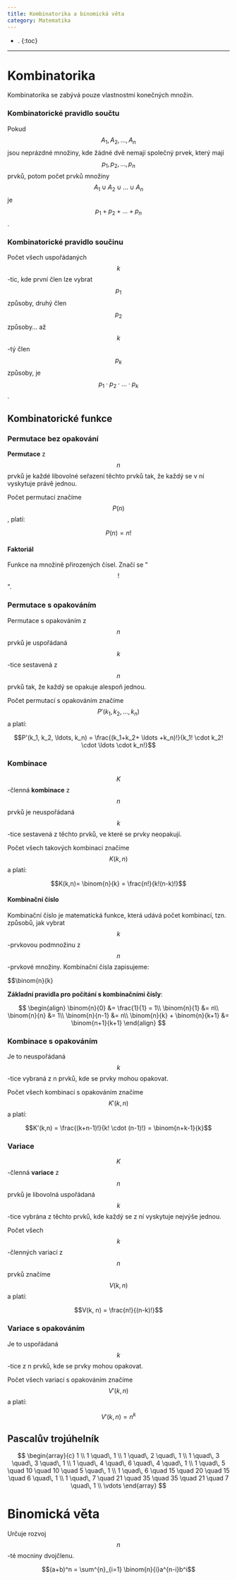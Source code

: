 ```yaml
---
title: Kombinatorika a binomická věta
category: Matematika
---
```


- .
{:toc}
---

# Kombinatorika
Kombinatorika se zabývá pouze vlastnostmi konečných množin.

### Kombinatorické pravidlo součtu 
Pokud $$A_{1}, A_{2}, \ldots ,A_{n}$$ jsou neprázdné množiny,
kde žádné dvě nemají společný prvek, který mají $$p_{1}, p_{2},\ldots ,p_{n}$$ prvků,
potom počet prvků množiny $$A_{1} \cup A_{2} \cup \ldots \cup A_{n}$$ je $$p_{1} + p_{2} + \ldots + p_{n}$$.

### Kombinatorické pravidlo součinu
Počet všech uspořádaných $$k$$-tic, kde první člen lze vybrat $$p_{1}$$ způsoby,
druhý člen $$p_{2}$$ způsoby... až $$k$$-tý člen $$p_{k}$$ způsoby, je $$p_{1} \cdot p_{2} \cdot \ldots \cdot p_{k}$$.

## Kombinatorické funkce 

### Permutace bez opakování
**Permutace** z $$n$$ prvků je každé libovolné seřazení těchto prvků tak, že každý se v ní vyskytuje právě jednou.

Počet permutací značíme $$P(n)$$, platí:

$$P(n) = n!$$

#### Faktoriál
Funkce na množině přirozených čísel. Značí se "$$!$$".

### Permutace s opakováním
Permutace s opakováním z $$n$$ prvků je uspořádaná $$k$$-tice sestavená z $$n$$ prvků tak, že každý se opakuje alespoň jednou.

Počet permutací s opakováním značíme $$P'(k_1, k_2, \ldots, k_n)$$ a platí:

$$P'(k_1, k_2, \ldots, k_n) = \frac{(k_1+k_2+ \ldots +k_n)!}{k_1! \cdot k_2! \cdot \ldots \cdot k_n!}$$

### Kombinace
$$K$$-členná **kombinace** z $$n$$ prvků je neuspořádaná $$k$$-tice sestavená z těchto prvků, ve které se prvky neopakují.

Počet všech takových kombinací značíme $$K(k,n)$$ a platí: 

$$K(k,n)= \binom{n}{k} = \frac{n!}{k!(n-k)!}$$

#### Kombinační číslo
Kombinační číslo je matematická funkce, která udává počet kombinací, tzn. způsobů, jak vybrat $$k$$-prvkovou podmnožinu z $$n$$-prvkové množiny. Kombinační čísla zapisujeme:

$$\binom{n}{k}

**Základní pravidla pro počítání s kombinačními čísly**:

$$
\begin{align}
    \binom{n}{0} &= \frac{1}{1} = 1\\
    \binom{n}{1} &= n\\
    \binom{n}{n} &= 1\\
    \binom{n}{n-1} &= n\\
    \binom{n}{k} + \binom{n}{k+1} &= \binom{n+1}{k+1}
\end{align}
$$

### Kombinace s opakováním
Je to neuspořádaná $$k$$-tice vybraná z n prvků, kde se prvky mohou opakovat.

Počet všech kombinací s opakováním značíme $$K'(k, n)$$ a platí:

$$K'(k,n) = \frac{(k+n-1)!}{k! \cdot (n-1)!} = \binom{n+k-1}{k}$$

### Variace 
$$K$$-členná **variace** z $$n$$ prvků je libovolná uspořádaná $$k$$-tice vybrána z těchto prvků,
kde každý se z ní vyskytuje nejvýše jednou.

Počet všech $$k$$-členných variací z $$n$$ prvků značíme $$V(k,n)$$ a platí: 

$$V(k, n) = \frac{n!}{(n-k)!}$$

### Variace s opakováním 
Je to uspořádaná $$k$$-tice z n prvků, kde se prvky mohou opakovat.

Počet všech variací s opakováním značíme $$V'(k,n)$$ a platí:

$$V'(k,n) = n^k$$

## Pascalův trojúhelník

$$
\begin{array}{c}
1 \\
1 \quad\, 1 \\
1 \quad\, 2 \quad\, 1 \\
1 \quad\, 3 \quad\, 3 \quad\, 1 \\
1 \quad\, 4 \quad\, 6 \quad\, 4 \quad\, 1 \\
1 \quad\, 5 \quad 10 \quad 10 \quad 5 \quad\, 1 \\
1 \quad\, 6 \quad 15 \quad 20 \quad 15 \quad 6 \quad\, 1 \\
1 \quad\, 7 \quad 21 \quad 35 \quad 35 \quad 21 \quad 7 \quad\, 1 \\
\vdots
\end{array}
$$

# Binomická věta
Určuje rozvoj $$n$$-té mocniny dvojčlenu.

$$(a+b)^n = \sum^{n}_{i=1} \binom{n}{i}a^{n-i}b^i$$


